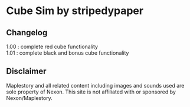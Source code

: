# Cube Sim by stripedypaper

## Changelog

1.00 : complete red cube functionality  
1.01 : complete black and bonus cube functionality

## Disclaimer

Maplestory and all related content including images and sounds used are sole property of Nexon. This site is not affiliated with or sponsored by Nexon/Maplestory.
